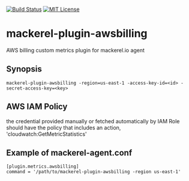 [![Build Status](https://travis-ci.org/yhidetoshi/mackerel-plugin-awsbilling.svg?branch=master)](https://travis-ci.org/yhidetoshi/mackerel-plugin-awsbilling)
[![MIT License](http://img.shields.io/badge/license-MIT-blue.svg?style=flat)](LICENSE)

# mackerel-plugin-awsbilling


AWS billing custom metrics plugin for mackerel.io agent

## Synopsis
```
mackerel-plugin-awsbilling -region=us-east-1 -access-key-id=<id> -secret-access-key=<key>
```

## AWS IAM Policy
the credential provided manually or fetched automatically by IAM Role should have the policy that includes an action, 'cloudwatch:GetMetricStatistics'


## Example of mackerel-agent.conf
```
[plugin.metrics.awsbilling]
command = '/path/to/mackerel-plugin-awsbilling -region us-east-1'
```
